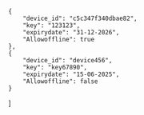     {
        "device_id": "c5c347f340dbae82",
        "key": "123123",
        "expirydate": "31-12-2026",
        "Allowoffline": true
    },
    {
        "device_id": "device456",
        "key": "key67890",
        "expirydate": "15-06-2025",
        "Allowoffline": false
    }
]
